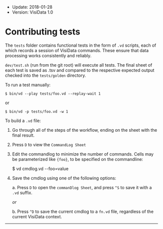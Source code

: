 - Update: 2018-01-28
- Version: VisiData 1.0

# Contributing tests

The `tests` folder contains functional tests in the form of `.vd` scripts, each of which records a session of VisiData commands.  These ensure that data processing works consistently and reliably.

`dev/test.sh` (run from the git root) will execute all tests.  The final sheet of each test is saved as .tsv and compared to the respective expected output checked into the `tests/golden` directory.

To run a test manually:

    $ bin/vd --play tests/foo.vd --replay-wait 1

or

    $ bin/vd -p tests/foo.vd -w 1

To build a `.vd` file:

1. Go through all of the steps of the workflow, ending on the sheet with the final result.
2. Press `D` to view the `CommandLog Sheet`
3. Edit the commandlog to minimize the number of commands.  Cells may be parameterized like `{foo}`, to be specified on the commandline:

    $ vd cmdlog.vd --foo=value

4. Save the cmdlog using one of the following options:

    a. Press `D` to open the `commanDlog Sheet`, and press `^S` to save it with a `.vd` suffix.

    *or*

    b. Press `^D` to save the current cmdlog to a `fn.vd` file, regardless of the current VisiData context.

---
